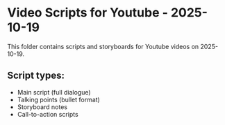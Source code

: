 # Video Scripts for Youtube - 2025-10-19

This folder contains scripts and storyboards for Youtube videos on 2025-10-19.

## Script types:
- Main script (full dialogue)
- Talking points (bullet format)
- Storyboard notes
- Call-to-action scripts
